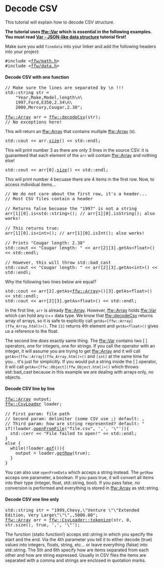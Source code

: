 Decode CSV
=================

This tutorial will explain how to decode CSV structure.

**The tutorial uses [ffw::Var](ffw_Var.html) which is essential in the following examples. You must read [Var - JSON-like data structure](md_doc_markdown_tutorial-var.html) tutorial first!**

Make sure you add `finedata` into your linker and add the following headers into your project:


<pre><div class="lang-cpp" style="white-space: pre-wrap;"><span class="hljs-meta-keyword">#include &lt;<a href="">ffw/math.h</a>&gt;</span><span class="hljs-normal"></span>
<span class="hljs-normal"></span><span class="hljs-meta-keyword">#include &lt;<a href="">ffw/data.h</a>&gt;</span>
</div></pre>



#### Decode CSV with one function



<pre><div class="lang-cpp" style="white-space: pre-wrap;"><span class="hljs-comment">// Make sure the lines are separated by \n !!!</span><span class="hljs-normal"></span>
<span class="hljs-normal">std::string str =</span>
<span class="hljs-normal">    </span><span class="hljs-string">"Year,Make,Model,length\n\</span>
<span class="hljs-string">    1997,Ford,E350,2.34\n\</span>
<span class="hljs-string">    2000,Mercury,Cougar,2.38"</span><span class="hljs-normal">;</span>
<span class="hljs-normal"></span>
<span class="hljs-normal"><a href="ffw_Array.html">ffw::Array</a> arr = <a href="ffw.html#b7bf6532">ffw::decodeCsv</a>(str);</span>
<span class="hljs-normal"></span><span class="hljs-comment">// No exceptions here!</span>
</div></pre>



This will return an [ffw::Array](ffw_Array.html) that contains multiple [ffw::Array](ffw_Array.html) (s).


<pre><div class="lang-cpp" style="white-space: pre-wrap;"><span class="hljs-normal">std::cout &lt;&lt; arr.<a href="ffw_Array.html#d6795244">size</a>() &lt;&lt; std::endl;</span>
</div></pre>



This will print number 3 as there are only 3 lines in the source CSV. it is guaranteed that each element of the `arr` will contain [ffw::Array](ffw_Array.html) and nothing else!


<pre><div class="lang-cpp" style="white-space: pre-wrap;"><span class="hljs-normal">std::cout &lt;&lt; arr[0].<a href="ffw_Array.html#d6795244">size</a>() &lt;&lt; std::endl;</span>
</div></pre>



This will print number 4 becuase there are 4 items in the first row. Now, to access individual items...


<pre><div class="lang-cpp" style="white-space: pre-wrap;"><span class="hljs-comment">// We do not care about the first row, it's a header... </span><span class="hljs-normal"></span>
<span class="hljs-normal"></span><span class="hljs-comment">// Most CSV files contain a header</span><span class="hljs-normal"></span>
<span class="hljs-normal"></span>
<span class="hljs-normal"></span><span class="hljs-comment">// Returns false becuase the "1997" is not a string</span><span class="hljs-normal"></span>
<span class="hljs-normal">arr[1][0].is&lt;std::string&gt;(); </span><span class="hljs-comment">// arr[1][0].isString(); also works!</span><span class="hljs-normal"></span>
<span class="hljs-normal"></span>
<span class="hljs-normal"></span><span class="hljs-comment">// This returns true:</span><span class="hljs-normal"></span>
<span class="hljs-normal">arr[1][0].is&lt;</span><span class="hljs-title">int</span><span class="hljs-normal">&gt;(); </span><span class="hljs-comment">// arr[1][0].isInt(); also works!</span><span class="hljs-normal"></span>
<span class="hljs-normal"></span>
<span class="hljs-normal"></span><span class="hljs-comment">// Prints "Cougar length: 2.38"</span><span class="hljs-normal"></span>
<span class="hljs-normal">std::cout &lt;&lt; </span><span class="hljs-string">"Cougar length: "</span><span class="hljs-normal"> &lt;&lt; arr[2][3].getAs&lt;</span><span class="hljs-title">float</span><span class="hljs-normal">&gt;() &lt;&lt; std::endl;</span>
<span class="hljs-normal"></span>
<span class="hljs-normal"></span><span class="hljs-comment">// However, this will throw std::bad_cast</span><span class="hljs-normal"></span>
<span class="hljs-normal">std::cout &lt;&lt; </span><span class="hljs-string">"Cougar length: "</span><span class="hljs-normal"> &lt;&lt; arr[2][3].getAs&lt;</span><span class="hljs-title">int</span><span class="hljs-normal">&gt;() &lt;&lt; std::endl;</span>
</div></pre>



Why the following two lines below are equal?


<pre><div class="lang-cpp" style="white-space: pre-wrap;"><span class="hljs-normal">std::cout &lt;&lt; arr[2].getAs&lt;<a href="ffw_Array.html">ffw::Array</a>&gt;()[3].getAs&lt;float&gt;() &lt;&lt; std::endl;</span>
<span class="hljs-normal">std::cout &lt;&lt; arr[2][3].getAs&lt;</span><span class="hljs-title">float</span><span class="hljs-normal">&gt;() &lt;&lt; std::endl;</span>
</div></pre>



In the first line, `arr` is already [ffw::Array](ffw_Array.html). However, [ffw::Array](ffw_Array.html) holds [ffw::Var](ffw_Var.html) which can hold any c++ data type. We know that [ffw::decodeCsv](ffw.html#b7bf6532) returns array of arrays, so it is safe to explicitly call `getAs<[ffw::Array](ffw_Array.html)>()`. The `[3]` returns 4th element and `getAs<float>()` gives us a reference to the float.

The second line does exactly same thing. The [ffw::Var](ffw_Var.html) contains two [ ] operators, one for integers, one for strings. If you call the operator with an integer, it will assume you are trying to get [ffw::Array](ffw_Array.html) and it will call `getAs<[ffw::Array](ffw_Array.html)>()` and `[int]` at the same time for you... it's just for simplicitly. If you would put a string inside the [ ] operator, it will call `getAs<[ffw::Object](ffw_Object.html)>()` which throws std::bad_cast because in this example we are dealing with arrays only, no objects.

#### Decode CSV line by line



<pre><div class="lang-cpp" style="white-space: pre-wrap;"><span class="hljs-normal"><a href="ffw_Array.html">ffw::Array</a> output;</span>
<span class="hljs-normal"><a href="ffw_CsvLoader.html">ffw::CsvLoader</a> loader;</span>
<span class="hljs-normal"></span>
<span class="hljs-normal"></span><span class="hljs-comment">// First param: file path</span><span class="hljs-normal"></span>
<span class="hljs-normal"></span><span class="hljs-comment">// Second param: delimiter (some CSV use ;) default: ,</span><span class="hljs-normal"></span>
<span class="hljs-normal"></span><span class="hljs-comment">// Third param: how are string represented? default: "</span><span class="hljs-normal"></span>
<span class="hljs-normal"></span><span class="hljs-keyword">if</span><span class="hljs-normal">(!loader.<a href="ffw_CsvLoader.html#b4b6bc9e">openFromFile</a>(</span><span class="hljs-string">"file.csv"</span><span class="hljs-normal">, </span><span class="hljs-string">','</span><span class="hljs-normal">, </span><span class="hljs-string">'\"'</span><span class="hljs-normal">))&#123;</span>
<span class="hljs-normal">  std::cerr &lt;&lt; </span><span class="hljs-string">"File failed to open!"</span><span class="hljs-normal"> &lt;&lt; std::endl;</span>
<span class="hljs-normal">&#125;</span>
<span class="hljs-normal"></span><span class="hljs-keyword">else</span><span class="hljs-normal"> &#123;</span>
<span class="hljs-normal">  </span><span class="hljs-keyword">while</span><span class="hljs-normal">(!loader.<a href="ffw_CsvLoader.html#68e8a838">eof</a>())&#123;</span>
<span class="hljs-normal">    output = loader.<a href="ffw_CsvLoader.html#f16edf3b">getRow</a>(</span><span class="hljs-keyword">true</span><span class="hljs-normal">);</span>
<span class="hljs-normal">  &#125;</span>
<span class="hljs-normal">&#125;</span>
</div></pre>



You can also use `openFromData` which acceps a string instead. The `getRow` acceps one parameter, a boolean. If you pass true, it will convert all items into their type (integer, float, std::string, bool). If you pass false, no conversion is performed and everything is stored in [ffw::Array](ffw_Array.html) as std::string.

#### Decode CSV one line only



<pre><div class="lang-cpp" style="white-space: pre-wrap;"><span class="hljs-normal">std::string str = </span><span class="hljs-string">"1999,Chevy,\"Venture \"\"Extended Edition, Very Large\"\"\",,5000.00"</span><span class="hljs-normal">;</span>
<span class="hljs-normal"><a href="ffw_Array.html">ffw::Array</a> arr = <a href="ffw_CsvLoader.html#1dd92eb0">ffw::CsvLoader::tokenize</a>(str, 0, str.size(), </span><span class="hljs-keyword">true</span><span class="hljs-normal">, </span><span class="hljs-string">','</span><span class="hljs-normal">, </span><span class="hljs-string">'\"'</span><span class="hljs-normal">);</span>
</div></pre>



The function (static function!) acceps std::string in which you specify the start and the end. Via the 4th parameter you tell it to either decode (true) values into integers, floats, string, etc... or leave everything (false) into std::string. The 5th and 6th specify how are items separated from each other and how are string expressed. Usually in CSV files the items are separated with a comma and strings are enclosed in quotation marks. 

